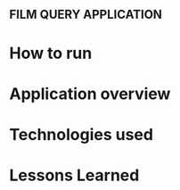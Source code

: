 ## FILM QUERY APPLICATION

# How to run

# Application overview

# Technologies used

# Lessons Learned
